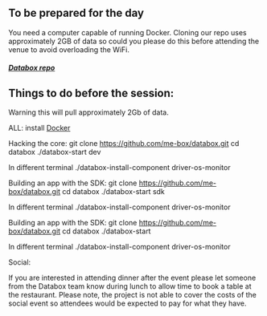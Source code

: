 ## To be prepared for the day

You need a computer capable of running Docker. Cloning our repo uses approximately 2GB of data so could you please do this before attending the venue to avoid overloading the WiFi.

##### [Databox repo](https://github.com/me-box/databox.git)


## Things to do before the session:
Warning this will pull approximately 2Gb of data.
 
ALL: install [Docker](https://www.docker.com/)
 
Hacking the core:
git clone https://github.com/me-box/databox.git
cd databox
./databox-start dev
 
In different terminal
./databox-install-component driver-os-monitor
 
Building an app with the SDK:
git clone https://github.com/me-box/databox.git
cd databox
./databox-start sdk
 
In different terminal
 ./databox-install-component driver-os-monitor
 
Building an app with the SDK:
git clone https://github.com/me-box/databox.git
cd databox
./databox-start
 
In different terminal
./databox-install-component driver-os-monitor
 


Social:

If you are interested in attending dinner after the event please let someone from the Databox team know during lunch to allow time to book a table at the restaurant. Please note, the project is not able to cover the costs of the social event so attendees would be expected to pay for what they have.
